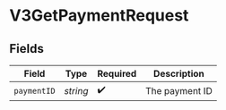 # V3GetPaymentRequest


## Fields

| Field              | Type               | Required           | Description        |
| ------------------ | ------------------ | ------------------ | ------------------ |
| `paymentID`        | *string*           | :heavy_check_mark: | The payment ID     |